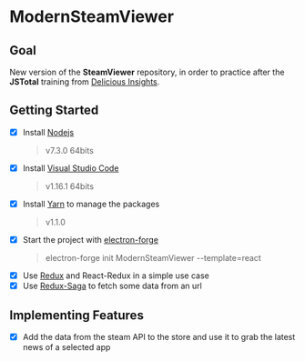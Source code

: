 # ModernSteamViewer

## Goal

New version of the **SteamViewer** repository, in order to practice after the **JSTotal** training from [Delicious Insights](https://delicious-insights.com/).

## Getting Started

- [x] Install [Nodejs](https://nodejs.org)
    > v7.3.0 64bits
- [x] Install [Visual Studio Code](https://code.visualstudio.com/)
    > v1.16.1 64bits
- [x] Install [Yarn](https://yarnpkg.com/en/docs/getting-started) to manage the packages
    > v1.1.0
- [x] Start the project with [electron-forge](https://github.com/electron-userland/electron-forge)
    > electron-forge init ModernSteamViewer --template=react
- [x] Use [Redux](http://redux.js.org/) and React-Redux in a simple use case
- [x] Use [Redux-Saga](https://github.com/redux-saga/redux-saga) to fetch some data from an url

## Implementing Features

- [x] Add the data from the steam API to the store and use it to grab the latest news of a selected app